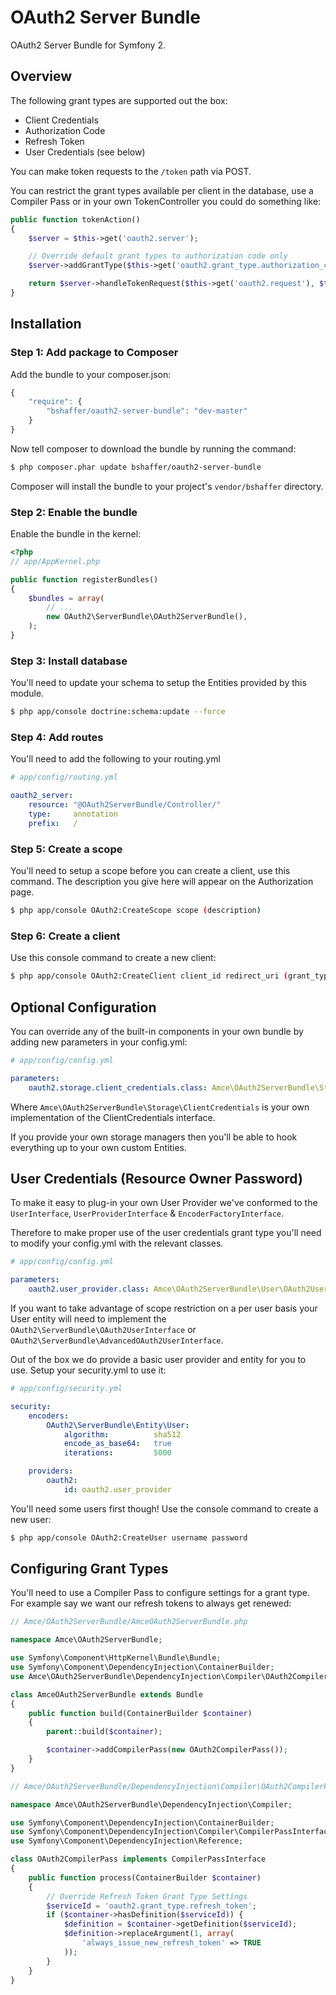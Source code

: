 # OAuth2 Server Bundle

OAuth2 Server Bundle for Symfony 2.

## Overview

The following grant types are supported out the box:

- Client Credentials
- Authorization Code
- Refresh Token
- User Credentials (see below)

You can make token requests to the `/token` path via POST.

You can restrict the grant types available per client in the database, use a Compiler Pass or in your own TokenController you could do something like:

``` php
public function tokenAction()
{
    $server = $this->get('oauth2.server');

    // Override default grant types to authorization code only
    $server->addGrantType($this->get('oauth2.grant_type.authorization_code'));

    return $server->handleTokenRequest($this->get('oauth2.request'), $this->get('oauth2.response'));
}
```

## Installation

### Step 1: Add package to Composer

Add the bundle to your composer.json:

``` js
{
    "require": {
        "bshaffer/oauth2-server-bundle": "dev-master"
    }
}
```

Now tell composer to download the bundle by running the command:

``` bash
$ php composer.phar update bshaffer/oauth2-server-bundle
```

Composer will install the bundle to your project's `vendor/bshaffer` directory.

### Step 2: Enable the bundle

Enable the bundle in the kernel:

``` php
<?php
// app/AppKernel.php

public function registerBundles()
{
    $bundles = array(
        // ...
        new OAuth2\ServerBundle\OAuth2ServerBundle(),
    );
}
```

### Step 3: Install database

You'll need to update your schema to setup the Entities provided by this module.

``` bash
$ php app/console doctrine:schema:update --force
```

### Step 4: Add routes

You'll need to add the following to your routing.yml

``` yaml
# app/config/routing.yml

oauth2_server:
    resource: "@OAuth2ServerBundle/Controller/"
    type:     annotation
    prefix:   /
```

### Step 5: Create a scope

You'll need to setup a scope before you can create a client, use this command. The description you give here will appear on the Authorization page.

```sh
$ php app/console OAuth2:CreateScope scope (description)
```

### Step 6: Create a client

Use this console command to create a new client:

```sh
$ php app/console OAuth2:CreateClient client_id redirect_uri (grant_types) (scope)
```

## Optional Configuration

You can override any of the built-in components in your own bundle by adding new parameters in your config.yml:

``` yaml
# app/config/config.yml

parameters:
    oauth2.storage.client_credentials.class: Amce\OAuth2ServerBundle\Storage\ClientCredentials
```

Where `Amce\OAuth2ServerBundle\Storage\ClientCredentials` is your own implementation of the ClientCredentials interface.

If you provide your own storage managers then you'll be able to hook everything up to your own custom Entities.

## User Credentials (Resource Owner Password)

To make it easy to plug-in your own User Provider we've conformed to the `UserInterface`, `UserProviderInterface` & `EncoderFactoryInterface`.

Therefore to make proper use of the user credentials grant type you'll need to modify your config.yml with the relevant classes.

``` yaml
# app/config/config.yml

parameters:
    oauth2.user_provider.class: Amce\OAuth2ServerBundle\User\OAuth2UserProvider
```

If you want to take advantage of scope restriction on a per user basis your User entity will need to implement the `OAuth2\ServerBundle\OAuth2UserInterface` or `OAuth2\ServerBundle\AdvancedOAuth2UserInterface`.

Out of the box we do provide a basic user provider and entity for you to use. Setup your security.yml to use it:

```yaml
# app/config/security.yml

security:
    encoders:
        OAuth2\ServerBundle\Entity\User:
            algorithm:          sha512
            encode_as_base64:   true
            iterations:         5000

    providers:
        oauth2:
            id: oauth2.user_provider
```

You'll need some users first though! Use the console command to create a new user:

```sh
$ php app/console OAuth2:CreateUser username password
```

## Configuring Grant Types

You'll need to use a Compiler Pass to configure settings for a grant type. For example say we want our refresh tokens to always get renewed:

``` php
// Amce/OAuth2ServerBundle/AmceOAuth2ServerBundle.php

namespace Amce\OAuth2ServerBundle;

use Symfony\Component\HttpKernel\Bundle\Bundle;
use Symfony\Component\DependencyInjection\ContainerBuilder;
use Amce\OAuth2ServerBundle\DependencyInjection\Compiler\OAuth2CompilerPass;

class AmceOAuth2ServerBundle extends Bundle
{
    public function build(ContainerBuilder $container)
    {
        parent::build($container);

        $container->addCompilerPass(new OAuth2CompilerPass());
    }
}
```

``` php
// Amce/OAuth2ServerBundle/DependencyInjection\Compiler\OAuth2CompilerPass.php

namespace Amce\OAuth2ServerBundle\DependencyInjection\Compiler;

use Symfony\Component\DependencyInjection\ContainerBuilder;
use Symfony\Component\DependencyInjection\Compiler\CompilerPassInterface;
use Symfony\Component\DependencyInjection\Reference;

class OAuth2CompilerPass implements CompilerPassInterface
{
    public function process(ContainerBuilder $container)
    {
        // Override Refresh Token Grant Type Settings
        $serviceId = 'oauth2.grant_type.refresh_token';
        if ($container->hasDefinition($serviceId)) {
            $definition = $container->getDefinition($serviceId);
            $definition->replaceArgument(1, array(
                'always_issue_new_refresh_token' => TRUE
            ));
        }
    }
}

```